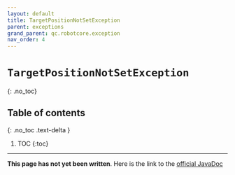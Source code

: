 ```yaml
---
layout: default
title: TargetPositionNotSetException
parent: exceptions
grand_parent: qc.robotcore.exception
nav_order: 4
---
```

# `TargetPositionNotSetException`
{: .no_toc}

## Table of contents
{: .no_toc .text-delta }

1. TOC
{:toc}
---
**This page has not yet been written**. Here is the link to the [official JavaDoc](https://ftctechnh.github.io/ftc_app/doc/javadoc/com/qualcomm/robotcore/exception/TargetPositionNotSetException.html)
        